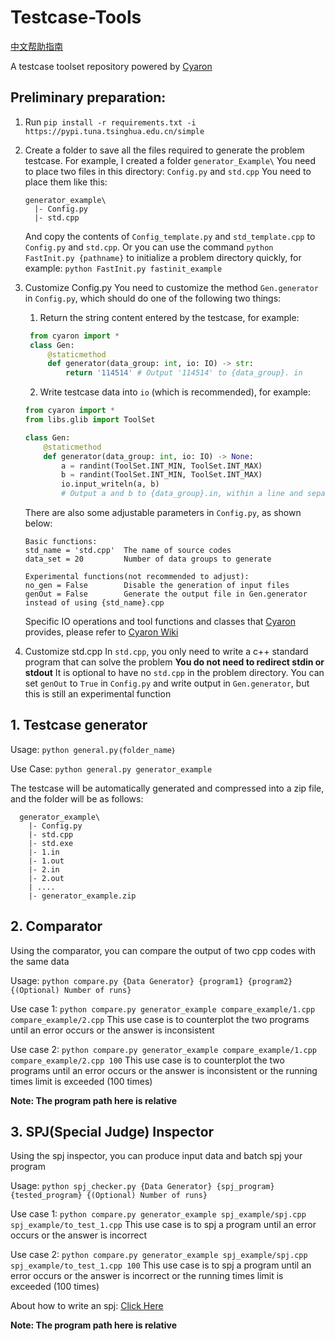 # Testcase-Tools

[中文帮助指南](./README_CN.md)

A testcase toolset repository powered by [Cyaron](https://github.com/luogu-dev/cyaron/)

## Preliminary preparation:

1. Run `pip install -r requirements.txt -i https://pypi.tuna.tsinghua.edu.cn/simple `
   
2. Create a folder to save all the files required to generate the problem testcase. For example, I created a folder `generator_Example\`
   You need to place two files in this directory: `Config.py` and `std.cpp`
   You need to place them like this:
   ```
   generator_example\
     |- Config.py
     |- std.cpp
   ```
   And copy the contents of `Config_template.py` and  `std_template.cpp` to `Config.py` and `std.cpp`.
   Or you can use the command `python FastInit.py {pathname}` to initialize a problem directory quickly, for example: `python FastInit.py fastinit_example`

3. Customize Config.py
   You need to customize the method `Gen.generator` in `Config.py`, which should do one of the following two things:
   1) Return the string content entered by the testcase, for example:
   ```python
    from cyaron import *
    class Gen:
        @staticmethod
        def generator(data_group: int, io: IO) -> str: 
            return '114514' # Output '114514' to {data_group}. in
   ```
   2) Write testcase data into `io` (which is recommended), for example:
   ```python
   from cyaron import *
   from libs.glib import ToolSet

   class Gen:
       @staticmethod
       def generator(data_group: int, io: IO) -> None: 
           a = randint(ToolSet.INT_MIN, ToolSet.INT_MAX)
           b = randint(ToolSet.INT_MIN, ToolSet.INT_MAX)
           io.input_writeln(a, b) 
           # Output a and b to {data_group}.in, within a line and separated by a space
   ```
   There are also some adjustable parameters in `Config.py`, as shown below:
   ```
   Basic functions:
   std_name = 'std.cpp'  The name of source codes
   data_set = 20         Number of data groups to generate

   Experimental functions(not recommended to adjust):
   no_gen = False        Disable the generation of input files
   genOut = False        Generate the output file in Gen.generator instead of using {std_name}.cpp
   ```
   Specific IO operations and tool functions and classes that [Cyaron](https://github.com/luogu-dev/cyaron/) provides, please refer to [Cyaron Wiki](https://github.com/luogu-dev/cyaron/wiki)

4. Customize std.cpp
   In `std.cpp`, you only need to write a c++ standard program that can solve the problem
   **You do not need to redirect stdin or stdout**
   It is optional to have no `std.cpp` in the problem directory. You can set `genOut` to `True` in `Config.py` and write output in `Gen.generator`, but this is still an experimental function

## 1. Testcase generator

  Usage: `python general.py｛folder_name｝`

  Use Case: `python general.py generator_example`

  The testcase will be automatically generated and compressed into a zip file, and the folder will be as follows:

```
  generator_example\
    |- Config.py
    |- std.cpp
    |- std.exe
    |- 1.in
    |- 1.out
    |- 2.in
    |- 2.out
    | ....
    |- generator_example.zip
```

## 2. Comparator

  Using the comparator, you can compare the output of two cpp codes with the same data

  Usage: `python compare.py {Data Generator} {program1} {program2} {(Optional) Number of runs}`

  Use case 1: `python compare.py generator_example compare_example/1.cpp compare_example/2.cpp`
  This use case is to counterplot the two programs until an error occurs or the answer is inconsistent

  Use case 2: `python compare.py generator_example compare_example/1.cpp compare_example/2.cpp 100`
  This use case is to counterplot the two programs until an error occurs or the answer is inconsistent or the running times limit is exceeded (100 times)

  **Note: The program path here is relative**

## 3. SPJ(Special Judge) Inspector

  Using the spj inspector, you can produce input data and batch spj your program

  Usage: `python spj_checker.py {Data Generator} {spj_program} {tested_program} {(Optional) Number of runs}`

  Use case 1: `python compare.py generator_example spj_example/spj.cpp spj_example/to_test_1.cpp`
  This use case is to spj a program until an error occurs or the answer is incorrect

  Use case 2: `python compare.py generator_example spj_example/spj.cpp spj_example/to_test_1.cpp 100`
  This use case is to spj a program until an error occurs or the answer is incorrect or the running times limit is exceeded (100 times)

  About how to write an spj: [Click Here](https://opensource.qduoj.com/#/onlinejudge/guide/special_judge)

  **Note: The program path here is relative**
